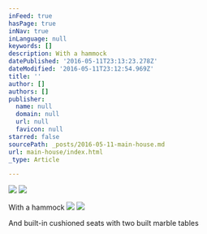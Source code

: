 ```yaml
---
inFeed: true
hasPage: true
inNav: true
inLanguage: null
keywords: []
description: With a hammock
datePublished: '2016-05-11T23:13:23.278Z'
dateModified: '2016-05-11T23:12:54.969Z'
title: ''
author: []
authors: []
publisher:
  name: null
  domain: null
  url: null
  favicon: null
starred: false
sourcePath: _posts/2016-05-11-main-house.md
url: main-house/index.html
_type: Article

---
```

![](https://the-grid-user-content.s3-us-west-2.amazonaws.com/22446d85-89af-4c9b-b3b7-2a9bde7df104.jpg)
![](https://the-grid-user-content.s3-us-west-2.amazonaws.com/cdf9fbcb-77d3-465f-ba76-6eaab339960e.jpg)

With a hammock
![](https://the-grid-user-content.s3-us-west-2.amazonaws.com/35222525-8378-45d9-a453-833d9a76ce6d.jpg)
![](https://the-grid-user-content.s3-us-west-2.amazonaws.com/c4ebee74-4059-4212-ae69-a80f19da55f3.jpg)

And built-in cushioned seats with two built marble tables